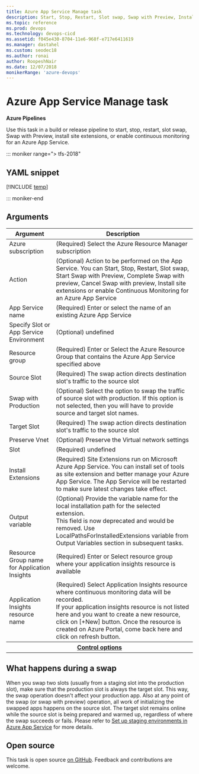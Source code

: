 ```yaml
---
title: Azure App Service Manage task
description: Start, Stop, Restart, Slot swap, Swap with Preview, Install site extensions, or Enable Continuous Monitoring for an Azure App Service
ms.topic: reference
ms.prod: devops
ms.technology: devops-cicd
ms.assetid: f045e430-8704-11e6-968f-e717e6411619
ms.manager: dastahel
ms.custom: seodec18
ms.author: ronai
author: RoopeshNair
ms.date: 12/07/2018
monikerRange: 'azure-devops'
---
```


# Azure App Service Manage task

**Azure Pipelines**

Use this task in a build or release pipeline to start, stop, restart, slot swap, Swap with Preview, install site extensions, or enable continuous monitoring for an Azure App Service.

::: moniker range="> tfs-2018"

## YAML snippet

[!INCLUDE [temp](../_shared/yaml/AzureAppServiceManageV0.md)]

::: moniker-end

## Arguments

<table><thead><tr><th>Argument</th><th>Description</th></tr></thead>
<tr><td>Azure subscription</td><td>(Required) Select the Azure Resource Manager subscription</td></tr>
<tr><td>Action</td><td>(Optional) Action to be performed on the App Service. You can Start, Stop, Restart, Slot swap, Start Swap with Preview, Complete Swap with preview, Cancel Swap with preview, Install site extensions or enable Continuous Monitoring for an Azure App Service</td></tr>
<tr><td>App Service name</td><td>(Required) Enter or select the name of an existing Azure App Service</td></tr>
<tr><td>Specify Slot or App Service Environment</td><td>(Optional) undefined</td></tr>
<tr><td>Resource group</td><td>(Required) Enter or Select the Azure Resource Group that contains the Azure App Service specified above</td></tr>
<tr><td>Source Slot</td><td>(Required) The swap action directs destination slot&#39;s traffic to the source slot</td></tr>
<tr><td>Swap with Production</td><td>(Optional) Select the option to swap the traffic of source slot with production. If this option is not selected, then you will have to provide source and target slot names.</td></tr>
<tr><td>Target Slot</td><td>(Required) The swap action directs destination slot&#39;s traffic to the source slot</td></tr>
<tr><td>Preserve Vnet</td><td>(Optional) Preserve the Virtual network settings</td></tr>
<tr><td>Slot</td><td>(Required) undefined</td></tr>
<tr><td>Install Extensions</td><td>(Required) Site Extensions run on Microsoft Azure App Service. You can install set of tools as site extension and better manage your Azure App Service. The  App Service will be restarted to make sure latest changes take effect.</td></tr>
<tr><td>Output variable</td><td>(Optional) Provide the variable name for the local installation path for the selected extension.<br/>This field is now deprecated and would be removed. Use LocalPathsForInstalledExtensions variable from Output Variables section in subsequent tasks.</td></tr>
<tr><td>Resource Group name for Application Insights</td><td>(Required) Enter or Select resource group where your application insights resource is available</td></tr>
<tr><td>Application Insights resource name</td><td>(Required) Select Application Insights resource where continuous monitoring data will be recorded. <br/>If your application insights resource is not listed here and you want to create a new resource, click on [+New] button. Once the resource is created on Azure Portal, come back here and click on refresh button.</td></tr>


<tr>
<th style="text-align: center" colspan="2"><a href="~/pipelines/process/tasks.md#controloptions" data-raw-source="[Control options](../../process/tasks.md#controloptions)">Control options</a></th>
</tr>

</table>

## What happens during a swap
When you swap two slots (usually from a staging slot into the production slot), make sure that the production slot is always the target slot. This way, the swap operation doesn't affect your production app.
Also at any point of the swap (or swap with preview) operation, all work of initializing the swapped apps happens on the source slot. The target slot remains online while the source slot is being prepared and warmed up, regardless of where the swap succeeds or fails. 
Please refer to [Set up staging environments in Azure App Service](https://docs.microsoft.com/azure/app-service/deploy-staging-slots#AboutConfiguration) for more details.

## Open source

This task is open source [on GitHub](https://github.com/Microsoft/azure-pipelines-tasks). Feedback and contributions are welcome.

